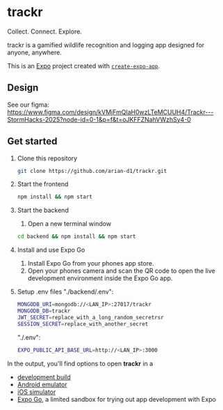 # trackr 
Collect. Connect. Explore.

trackr is a gamified wildlife recognition and logging app 
designed for anyone, anywhere.

This is an [Expo](https://expo.dev) project created with [`create-expo-app`](https://www.npmjs.com/package/create-expo-app).

## Design
See our figma: https://www.figma.com/design/kVMjFmQlaH0wzLTeMCUUH4/Trackr---StormHacks-2025?node-id=0-1&p=f&t=oJKFFZNahVWzhSy4-0

## Get started
1. Clone this repository
   ```bash
   git clone https://github.com/arian-d1/trackr.git
2. Start the frontend
    ```bash
   npm install && npm start
   ```
3. Start the backend
   1. Open a new terminal window

   ```bash
   cd backend && npm install && npm start
   ```
4. Install and use Expo Go
   1. Install Expo Go from your phones app store.
   2. Open your phones camera and scan the QR code to open the live development environment inside the Expo Go app.
5. Setup .env files 
   "./backend/.env":
   ```bash
   MONGODB_URI=mongodb://<LAN_IP>:27017/trackr
   MONGODB_DB=trackr
   JWT_SECRET=replace_with_a_long_random_secretrsr
   SESSION_SECRET=replace_with_another_secret
   ```

   "./.env":
   ```bash
   EXPO_PUBLIC_API_BASE_URL=http://<LAN_IP>:3000
   ```

In the output, you'll find options to open  **trackr**  in a
- [development build](https://docs.expo.dev/develop/development-builds/introduction/)
- [Android emulator](https://docs.expo.dev/workflow/android-studio-emulator/)
- [iOS simulator](https://docs.expo.dev/workflow/ios-simulator/)
- [Expo Go](https://expo.dev/go), a limited sandbox for trying out app development with Expo